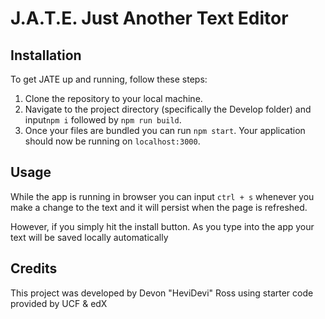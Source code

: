 # J.A.T.E. Just Another Text Editor


## Installation

To get JATE up and running, follow these steps:

1. Clone the repository to your local machine.
2. Navigate to the project directory (specifically the Develop folder) and input`npm i` followed by `npm run build`. 
3. Once your files are bundled you can run `npm start`. Your application should now be running on `localhost:3000`.

## Usage
While the app is running in browser you can input `ctrl + s` whenever you make a change to the text and it will persist when the page is refreshed.

However, if you simply hit the install button. As you type into the app your text will be saved locally automatically

## Credits

This project was developed by Devon "HeviDevi" Ross using starter code provided by UCF & edX
